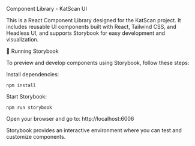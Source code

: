Component Library - KatScan UI

This is a React Component Library designed for the KatScan project. It includes reusable UI components built with React, Tailwind CSS, and Headless UI, and supports Storybook for easy development and visualization.

📖 Running Storybook

To preview and develop components using Storybook, follow these steps:

Install dependencies:

```npm install```

Start Storybook:

```npm run storybook```

Open your browser and go to: http://localhost:6006

Storybook provides an interactive environment where you can test and customize components.


